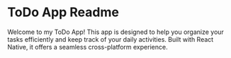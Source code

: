 # ToDo App Readme

Welcome to my ToDo App! This app is designed to help you organize your tasks efficiently and keep track of your daily activities. Built with React Native, it offers a seamless cross-platform experience.
